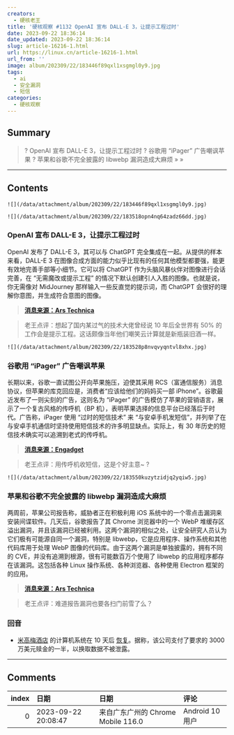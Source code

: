 ```yaml
---
creators:
  - 硬核老王
title: '硬核观察 #1132 OpenAI 宣布 DALL-E 3，让提示工程过时'
date: 2023-09-22 18:36:14
date_updated: 2023-09-22 18:36:14
slug: article-16216-1.html
url: https://linux.cn/article-16216-1.html
url_from: ''
image: album/202309/22/183446f89qxl1xsgmgl0y9.jpg
tags:
  - ai
  - 安全漏洞
  - 短信
categories:
  - 硬核观察
---
```


## Summary

> ? OpenAI 宣布 DALL-E 3，让提示工程过时
> ? 谷歌用 “iPager” 广告嘲讽苹果
> ? 苹果和谷歌不完全披露的 libwebp 漏洞造成大麻烦
> » 
> »

***

<!-- more -->

## Contents

`![](/data/attachment/album/202309/22/183446f89qxl1xsgmgl0y9.jpg)`

`![](/data/attachment/album/202309/22/183518opn4nq64zadz66dd.jpg)`

### OpenAI 宣布 DALL-E 3，让提示工程过时

OpenAI 发布了 DALL-E 3，其可以与 ChatGPT 完全集成在一起。从提供的样本来看，DALL-E 3 在图像合成方面的能力似乎比现有的任何其他模型都要强，能更有效地完善手部等小细节。它可以将 ChatGPT 作为头脑风暴伙伴对图像进行会话完善，在 “无需魔改或提示工程” 的情况下默认创建引人入胜的图像。也就是说，你无需像对 MidJourney 那样输入一些反直觉的提示词，而 ChatGPT 会很好的理解你意图，并生成符合意图的图像。

> 
> **[消息来源：Ars Technica](https://arstechnica.com/information-technology/2023/09/openai-announces-dall-e-3-a-next-gen-ai-image-generator-based-on-chatgpt/)**
> 
> 
> 

> 
> 老王点评：想起了国内某过气的技术大佬曾经说 10 年后全世界有 50% 的工作会是提示工程。这话颇像当年他们嘲笑云计算就是新瓶装旧酒一样。
> 
> 
> 

`![](/data/attachment/album/202309/22/183528p8nvqvyqntvl8xhx.jpg)`

### 谷歌用 “iPager” 广告嘲讽苹果

长期以来，谷歌一直试图公开向苹果施压，迫使其采用 RCS（富通信服务）消息协议，但苹果的库克回应是，消费者“应该给他们的妈妈买一部 iPhone”。谷歌最近发布了一则尖刻的广告，这则名为 “iPager” 的广告模仿了苹果的营销语言，展示了一个复古风格的传呼机（BP 机），表明苹果选择的信息平台已经落后于时代。广告称，iPager 使用 “过时的短信技术” 来 “与安卓手机发短信”，并列举了在与安卓手机通信时坚持使用短信技术的许多明显缺点。实际上，有 30 年历史的短信技术确实可以追溯到老式的传呼机。

> 
> **[消息来源：Engadget](https://www.engadget.com/google-takes-a-snarky-shot-at-apple-over-rcs-in-its-latest-ad-181313519.html)**
> 
> 
> 

> 
> 老王点评：用传呼机收短信，这是个好主意~ ?
> 
> 
> 

`![](/data/attachment/album/202309/22/183550kuzytzidjq2yqiw5.jpg)`

### 苹果和谷歌不完全披露的 libwebp 漏洞造成大麻烦

两周前，苹果公司报告称，威胁者正在积极利用 iOS 系统中的一个零点击漏洞来安装间谍软件。几天后，谷歌报告了其 Chrome 浏览器中的一个 WebP 堆缓存区溢出漏洞，并且该漏洞已经被利用。这两个漏洞的相似之处，让安全研究人员认为它们极有可能源自同一个漏洞，特别是 libwebp，它是应用程序、操作系统和其他代码库用于处理 WebP 图像的代码库。由于这两个漏洞是单独披露的，拥有不同的 CVE，并没有追溯到根源，很有可能数百万个使用了 libwebp 的应用程序都存在该漏洞。这包括各种 Linux 操作系统、各种浏览器、各种使用 Electron 框架的的应用。

> 
> **[消息来源：Ars Technica](https://arstechnica.com/security/2023/09/incomplete-disclosures-by-apple-and-google-create-huge-blindspot-for-0-day-hunters/)**
> 
> 
> 

> 
> 老王点评：难道报告漏洞也要各扫门前雪了么？
> 
> 
> 

### 回音

* [米高梅酒店](https://linux.cn/article-16194-1.html) 的计算机系统在 10 天后 [恢复](https://apnews.com/article/vegas-mgm-resorts-caesars-cyberattack-shutdown-a01b9a2606e58e702b8e872e979040cc)。据称，该公司支付了要求的 3000 万美元赎金的一半，以换取数据不被泄露。

***

## Comments

|   index | 日期                | 日期                                               | 评论                                                                                 |
|--------:|:--------------------|:---------------------------------------------------|:-------------------------------------------------------------------------------------|
|       0 | 2023-09-22 20:08:47 | 来自广东广州的 Chrome Mobile 116.0|Android 10 用户 | RCS好像对Android版本有要求，以安卓手机的碎片化程度，尤其是国内，可能都做不到全面铺开 |
